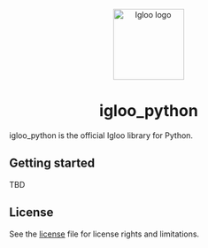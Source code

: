 <p align="center">
  <img src="https://github.com/IglooCloud/igloo.py/blob/master/IglooLogo.png" alt="Igloo logo" width="128"/>
</p>

<h1 align="center">igloo_python</h1>

igloo_python is the official Igloo library for Python.

## Getting started
TBD

## License

See the [license](https://raw.githubusercontent.com/IglooCloud/igloo_python/master/LICENSE) file for license rights and limitations.
